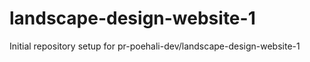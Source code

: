 # landscape-design-website-1

Initial repository setup for pr-poehali-dev/landscape-design-website-1